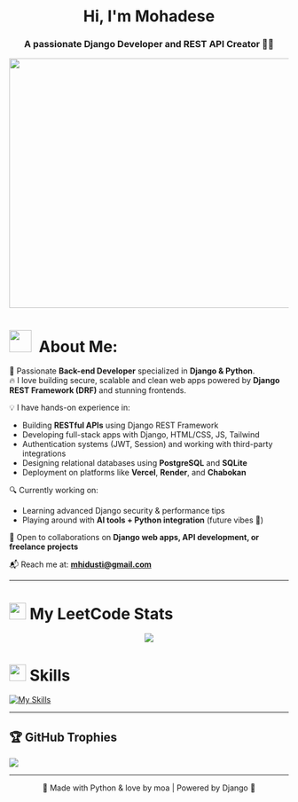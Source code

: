 <h1 align="center">
  Hi, I'm Mohadese

</h1>

<h3 align="center">A passionate Django Developer and REST API Creator 🐍✨</h3>

<p align="center">
  <img src="https://i.imgur.com/GDePScu.gif" height="450" width="550" />
</p>


# <img src="https://github.com/Anmol-Baranwal/Cool-GIFs-For-GitHub/assets/74038190/2c0eef4b-7b75-42bd-9722-4bea97a2d532" width="40">&nbsp; About Me:

🚀 Passionate **Back-end Developer** specialized in **Django & Python**.  
🔥 I love building secure, scalable and clean web apps powered by **Django REST Framework (DRF)** and stunning frontends.

💡 I have hands-on experience in:
- Building **RESTful APIs** using Django REST Framework  
- Developing full-stack apps with Django, HTML/CSS, JS, Tailwind  
- Authentication systems (JWT, Session) and working with third-party integrations  
- Designing relational databases using **PostgreSQL** and **SQLite**  
- Deployment on platforms like **Vercel**, **Render**, and **Chabokan**

🔍 Currently working on:
- Learning advanced Django security & performance tips  
- Playing around with **AI tools + Python integration** (future vibes 🤖)

💼 Open to collaborations on **Django web apps, API development, or freelance projects**

📬 Reach me at: **mhidusti@gmail.com**

---
<h1 align="left"> <img src="https://media.giphy.com/media/iY8CRBdQXODJSCERIr/giphy.gif" width="30"> My LeetCode Stats</h1>

<p align="center">
  <img src="https://leetcard.jacoblin.cool/mhidusti?animation=true" />
</p>


<h1 align="left"> <img src="https://media2.giphy.com/media/QssGEmpkyEOhBCb7e1/giphy.gif?cid=ecf05e47a0n3gi1bfqntqmob8g9aid1oyj2wr3ds3mg700bl&rid=giphy.gif" width ="30"> Skills</h1>

[![My Skills](https://skillicons.dev/icons?i=python,django,fastapi,html,css,tailwind,js,react,postgres,mysql,sqlite,git,github,figma,vscode&perline=9)](https://skillicons.dev)

---

## 🏆 GitHub Trophies

![](https://github-profile-trophy.vercel.app/?username=your-github-username&theme=radical&no-frame=false&no-bg=true&margin-w=4)

---

<p align="center">
  💖 Made with Python & love by moa | Powered by Django 🐍
</p>

